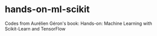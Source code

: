 # hands-on-ml-scikit
Codes from Aurélien Géron's book: Hands-on: Machine Learning with Scikit-Learn and TensorFlow
